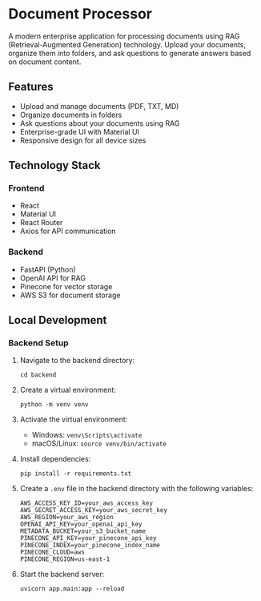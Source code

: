 # Document Processor

A modern enterprise application for processing documents using RAG (Retrieval-Augmented Generation) technology. Upload your documents, organize them into folders, and ask questions to generate answers based on document content.

## Features

- Upload and manage documents (PDF, TXT, MD)
- Organize documents in folders
- Ask questions about your documents using RAG
- Enterprise-grade UI with Material UI
- Responsive design for all device sizes

## Technology Stack

### Frontend
- React
- Material UI
- React Router
- Axios for API communication

### Backend
- FastAPI (Python)
- OpenAI API for RAG
- Pinecone for vector storage
- AWS S3 for document storage

## Local Development

### Backend Setup

1. Navigate to the backend directory:
   ```
   cd backend
   ```

2. Create a virtual environment:
   ```
   python -m venv venv
   ```

3. Activate the virtual environment:
   - Windows: `venv\Scripts\activate`
   - macOS/Linux: `source venv/bin/activate`

4. Install dependencies:
   ```
   pip install -r requirements.txt
   ```

5. Create a `.env` file in the backend directory with the following variables:
   ```
   AWS_ACCESS_KEY_ID=your_aws_access_key
   AWS_SECRET_ACCESS_KEY=your_aws_secret_key
   AWS_REGION=your_aws_region
   OPENAI_API_KEY=your_openai_api_key
   METADATA_BUCKET=your_s3_bucket_name
   PINECONE_API_KEY=your_pinecone_api_key
   PINECONE_INDEX=your_pinecone_index_name
   PINECONE_CLOUD=aws
   PINECONE_REGION=us-east-1
   ```

6. Start the backend server:
   ```
   uvicorn app.main:app --reload
   ```